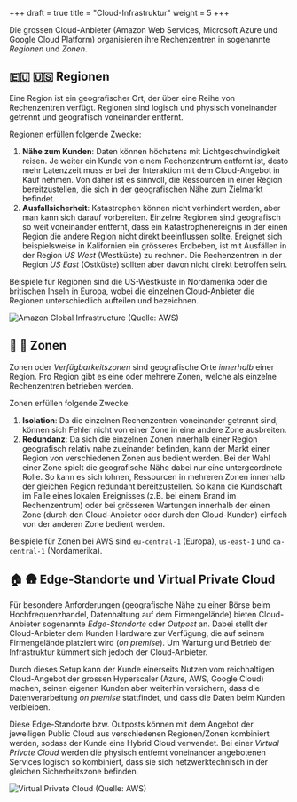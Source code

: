 +++
draft = true
title = "Cloud-Infrastruktur"
weight = 5
+++

Die grossen Cloud-Anbieter (Amazon Web Services, Microsoft Azure und Google
Cloud Platform) organisieren ihre Rechenzentren in sogenannte _Regionen_ und
_Zonen_.

## :eu: :us: Regionen

Eine Region ist ein geografischer Ort, der über eine Reihe von Rechenzentren
verfügt. Regionen sind logisch und physisch voneinander getrennt und geografisch
voneinander entfernt.

Regionen erfüllen folgende Zwecke:

1. **Nähe zum Kunden**: Daten können höchstens mit Lichtgeschwindigkeit reisen.
   Je weiter ein Kunde von einem Rechenzentrum entfernt ist, desto mehr
   Latenzzeit muss er bei der Interaktion mit dem Cloud-Angebot in Kauf nehmen.
   Von daher ist es sinnvoll, die Ressourcen in einer Region bereitzustellen,
   die sich in der geografischen Nähe zum Zielmarkt befindet.
2. **Ausfallsicherheit**: Katastrophen können nicht verhindert werden, aber man
   kann sich darauf vorbereiten. Einzelne Regionen sind geografisch so weit
   voneinander entfernt, dass ein Katastrophenereignis in der einen Region die
   andere Region nicht direkt beeinflussen sollte. Ereignet sich beispielsweise
   in Kalifornien ein grösseres Erdbeben, ist mit Ausfällen in der Region _US
   West_ (Westküste) zu rechnen. Die Rechenzentren in der Region _US East_
   (Ostküste) sollten aber davon nicht direkt betroffen sein.

Beispiele für Regionen sind die US-Westküste in Nordamerika oder die britischen
Inseln in Europa, wobei die einzelnen Cloud-Anbieter die Regionen
unterschiedlich aufteilen und bezeichnen.

![Amazon Global Infrastructure (Quelle: AWS)](/img/amazon-global-infrastructure.png)

## :european_castle: :japanese_castle: Zonen

Zonen oder _Verfügbarkeitszonen_ sind geografische Orte _innerhalb_ einer
Region. Pro Region gibt es eine oder mehrere Zonen, welche als einzelne
Rechenzentren betrieben werden.

Zonen erfüllen folgende Zwecke:

1. **Isolation**: Da die einzelnen Rechenzentren voneinander getrennt sind,
   können sich Fehler nicht von einer Zone in eine andere Zone ausbreiten.
1. **Redundanz**: Da sich die einzelnen Zonen innerhalb einer Region geografisch
   relativ nahe zueinander befinden, kann der Markt einer Region von
   verschiedenen Zonen aus bedient werden. Bei der Wahl einer Zone spielt die
   geografische Nähe dabei nur eine untergeordnete Rolle. So kann es sich
   lohnen, Ressourcen in mehreren Zonen innerhalb der gleichen Region
   redundant bereitzustellen. So kann die Kundschaft im Falle eines lokalen
   Ereignisses (z.B. bei einem Brand im Rechenzentrum) oder bei grösseren
   Wartungen innerhalb der einen Zone (durch den Cloud-Anbieter oder durch den
   Cloud-Kunden) einfach von der anderen Zone bedient werden.

Beispiele für Zonen bei AWS sind `eu-central-1` (Europa), `us-east-1` und
`ca-central-1` (Nordamerika).

## :house: :hut: Edge-Standorte und Virtual Private Cloud

Für besondere Anforderungen (geografische Nähe zu einer Börse beim
Hochfrequenzhandel, Datenhaltung auf dem Firmengelände) bieten Cloud-Anbieter
sogenannte _Edge-Standorte_ oder _Outpost_ an. Dabei stellt der Cloud-Anbieter
dem Kunden Hardware zur Verfügung, die auf seinem Firmengelände platziert wird
(_on premise_). Um Wartung und Betrieb der Infrastruktur kümmert sich jedoch der
Cloud-Anbieter.

Durch dieses Setup kann der Kunde einerseits Nutzen vom reichhaltigen
Cloud-Angebot der grossen Hyperscaler (Azure, AWS, Google Cloud) machen, seinen
eigenen Kunden aber weiterhin versichern, dass die Datenverarbeitung _on
premise_ stattfindet, und dass die Daten beim Kunden verbleiben.

Diese Edge-Standorte bzw. Outposts können mit dem Angebot der jeweiligen Public
Cloud aus verschiedenen Regionen/Zonen kombiniert werden, sodass der Kunde eine
Hybrid Cloud verwendet. Bei einer _Virtual Private Cloud_ werden die physisch
entfernt voneinander angebotenen Services logisch so kombiniert, dass sie sich
netzwerktechnisch in der gleichen Sicherheitszone befinden.

![Virtual Private Cloud (Quelle: AWS)](/img/amazon-region-zone.png)
